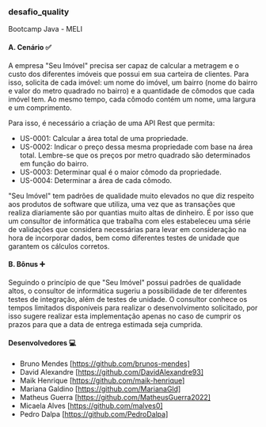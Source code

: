 ### desafio_quality
Bootcamp Java - MELI

#### A. Cenário :white_check_mark:

A empresa "Seu Imóvel" precisa ser capaz de calcular a metragem e o custo dos
diferentes imóveis que possui em sua carteira de clientes.
Para isso, solicita de cada imóvel: um nome do imóvel, um bairro (nome do bairro e
valor do metro quadrado no bairro) e a quantidade de cômodos que cada imóvel tem.
Ao mesmo tempo, cada cômodo contém um nome, uma largura e um comprimento.

Para isso, é necessário a criação de uma API Rest que permita:

- US-0001: Calcular a área total de uma propriedade.
- US-0002: Indicar o preço dessa mesma propriedade com base na área total.
Lembre-se que os preços por metro quadrado são determinados em função do bairro.
- US-0003: Determinar qual é o maior cômodo da propriedade.
- US-0004: Determinar a área de cada cômodo.

"Seu Imóvel" tem padrões de qualidade muito elevados no que diz respeito aos
produtos de software que utiliza, uma vez que as transações que realiza diariamente
são por quantias muito altas de dinheiro. É por isso que um consultor de informática
que trabalha com eles estabeleceu uma série de validações que considera necessárias
para levar em consideração na hora de incorporar dados, bem como diferentes testes
de unidade que garantem os cálculos corretos.

#### B. Bônus :heavy_plus_sign:
Seguindo o princípio de que "Seu Imóvel" possui padrões de qualidade altos, o
consultor de informática sugeriu a possibilidade de ter diferentes testes de integração,
além de testes de unidade.
O consultor conhece os tempos limitados disponíveis para realizar o desenvolvimento
solicitado, por isso sugere realizar esta implementação apenas no caso de cumprir os
prazos para que a data de entrega estimada seja cumprida.

#### Desenvolvedores :computer:

* Bruno Mendes [https://github.com/brunos-mendes]
* David Alexandre [https://github.com/DavidAlexandre93]
* Maik Henrique [https://github.com/maik-henrique]
* Mariana Galdino [https://github.com/MarianaGld]
* Matheus Guerra [https://github.com/MatheusGuerra2022]
* Micaela Alves [https://github.com/malves0]
* Pedro Dalpa [https://github.com/PedroDalpa]

